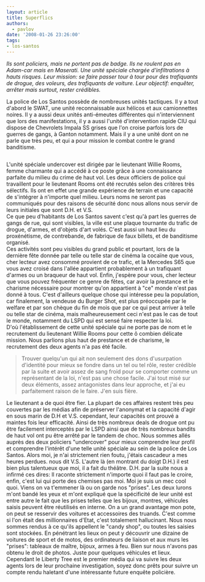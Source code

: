 ```yaml
---
layout: article
title: Superflics
authors:
  - pavlov
date: '2008-01-26 23:26:00'
tags:
- los-santos
---
```


_Ils sont policiers, mais ne portent pas de badge. Ils ne roulent pas en Adam-car mais en Maserati. Une unité spéciale chargée d'infiltrations à hauts risques. Leur mission: se faire passer tour à tour pour des trafiquants de drogue, des voleurs, des trafiquants de voiture. Leur objectif: enquêter, arrêter mais surtout, rester crédibles._

La police de Los Santos possède de nombreuses unités tactiques. Il y a tout d'abord le SWAT, une unité reconnaissable aux hélicos et aux camionnettes noires. Il y a aussi deux unités anti-émeutes différentes qui n'interviennent que lors des manifestations, il y a aussi l'unité d'intervention rapide CIU qui dispose de Chevrolets Impala SS grises que l'on croise parfois lors de guerres de gangs, à Ganton notamment. Mais il y a une unité dont on ne parle que très peu, et qui a pour mission le combat contre le grand banditisme.

![]()

L'unité spéciale undercover est dirigée par le lieutenant Willie Rooms, femme charmante qui a accédé à ce poste grâce à une connaissance parfaite du milieu du crime de haut vol. Les deux officiers de police qui travaillent pour le lieutenant Rooms ont été recrutés selon des critères très sélectifs. Ils ont en effet une grande expérience de terrain et une capacité de s'intégrer à n'importe quel milieu. Leurs noms ne seront pas communiqués pour des raisons de sécurité donc nous allons nous servir de leurs initiales que sont D.H. et V.S.  
Ce que peu d'habitants de Los Santos savent c'est qu'à part les guerres de gangs de rue, qui sont visibles, la ville est une plaque tournante du trafic de drogue, d'armes, et d'objets d'art volés. C'est aussi un haut lieu du proxénétisme, de contrebande, de fabrique de faux billets, et de banditisme organisé.  
Ces activités sont peu visibles du grand public et pourtant, lors de la dernière fête donnée par telle ou telle star de cinéma la cocaïne que vous, cher lecteur avez consommé provient de ce trafic, et la Mercedes S65 que vous avez croisé dans l'allée appartient probablement à un trafiquant d'armes ou un braqueur de haut vol. Enfin, j'espère pour vous, cher lecteur que vous pouvez fréquenter ce genre de fêtes, car avoir la prestance et le charisme nécessaire pour montrer qu'on appartient à "ce" monde n'est pas donné à tous. C'est d'ailleurs quelque chose qui intéresse peu la population, car finalement, la vendeuse du Burger Shot, est plus préoccupée par le welfare et par son chèque du fin de mois que par ce qui peut arriver à telle ou telle star de cinéma, mais malheureusement ceci n'est pas le cas de tout le monde, notamment du LSPD qui est sensé faire respecter la loi.  
D'où l'établissement de cette unité spéciale qui ne porte pas de nom et le recrutement du lieutenant Willie Rooms pour cette ô combien délicate mission. Nous parlions plus haut de prestance et de charisme, le recrutement des deux agents n'a pas été facile.

> Trouver quelqu'un qui ait non seulement des dons d'usurpation d'identité pour mieux se fondre dans un tel ou tel rôle, rester crédible par la suite et avoir assez de sang froid pour se comporter comme un représentant de la loi, n'est pas une chose facile. J'ai tout misé sur deux éléments, assez antagonistes dans leur approche, et j'ai eu parfaitement raison de le faire. J'en suis fière.

Le lieutenant a de quoi être fier. La plupart de ces affaires restent très peu couvertes par les médias afin de préserver l'anonymat et la capacité d'agir en sous marin de D.H et V.S. cependant, leur capacités ont prouvé a maintes fois leur efficacité. Ainsi de très nombreux deals de drogue ont pu être facilement interceptés par le LSPD ainsi que de très nombreux bandits de haut vol ont pu être arrêté par le tandem de choc. Nous sommes allés auprès des deux policiers "undercover" pour mieux comprendre leur profil et comprendre l'intérêt d'une telle unité spéciale au sein de la police de Los Santos. Alors moi, je n'ai strictement rien foutu, j'étais cascadeur a mes heures perdues. nous dit V.S. L'autre là (en montrant du doigt D.H.) il est bien plus talentueux que moi, il a fait du théâtre. D.H. par la suite nous a infirmé ces dires: Il raconte strictement n'importe quoi il faut pas le croire, enfin, c'est lui qui porte des chemises pas moi. Moi je suis un mec cool quoi. Viens on va t'emmener là ou on garde nos "prises". Les deux lurons m'ont bandé les yeux et m'ont expliqué que la spécificité de leur unité est entre autre le fait que les prises telles que les bijoux, montres, véhicules saisis peuvent être réutilisés en interne. On a un grand avantage mon pote, on peut se resservir des voitures et accessoires des truands. C'est comme si l'on était des millionnaires d'Etat, c'est totalement hallucinant. Nous nous sommes rendus à ce qu'ils appellent le "candy shop", ou toutes les saisies sont stockées. En pénétrant les lieux on peut y découvrir une dizaine de voitures de sport et de motos, des ordinateurs de liaison et aux murs les "prises": tableaux de maître, bijoux, armes à feu. Bien sur nous n'avons pas obtenu le droit de photos. Juste pour quelques véhicules et lieux. Cependant le Liberty Tree est le premier média qui va suivre les deux agents lors de leur prochaine investigation, soyez donc prêts pour suivre un compte rendu haletant d'une intéressante future enquête policière.

![]()